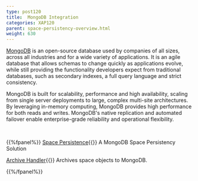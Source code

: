 ```yaml
---
type: post120
title:  MongoDB Integration
categories: XAP120
parent: space-persistency-overview.html
weight: 630
---
```




[MongoDB](http://www.mongodb.com/) is an open-source database used by companies of all sizes, across all industries and for a wide variety of applications. It is an agile database that allows schemas to change quickly as applications evolve, while still providing the functionality developers expect from traditional databases, such as secondary indexes, a full query language and strict consistency.

MongoDB is built for scalability, performance and high availability, scaling from single server deployments to large, complex multi-site architectures. By leveraging in-memory computing, MongoDB provides high performance for both reads and writes. MongoDB's native replication and automated failover enable enterprise-grade reliability and operational flexibility.



<br>

{{%fpanel%}}
[Space Persistence](./mongodb-space-persistency.html){{<wbr>}}
A MongoDB Space Persistency Solution

[Archive Handler](./mongodb-archive-operation-handler.html){{<wbr>}}
Archives space objects to MongoDB.

{{%/fpanel%}}

